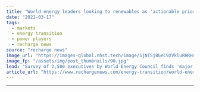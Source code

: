 ```yaml
---
title: "World energy leaders looking to renewables as 'actionable priority' for post-Covid economy"
date: "2021-03-17"
tags: 
  - markets
  - energy transition
  - power players
  - recharge news
source: "recharge news"
image_url: "https://images-global.nhst.tech/image/SjNTSjBGeC9XVkluRHRHdHVrL29tQ2FwbFRFUk5sYy9LT2NIQXNocnA2UT0=/nhst/binary/76045f356cc8a1f158bbf0ecb19da316"
image_fp: "/assets/img/post_thumbnails/90.jpg"
lead: "Survey of 2,500 executives by World Energy Council finds 'major realignment' in priorities toward social agenda to speed energy transition worldwide"
article_url: "https://www.rechargenews.com/energy-transition/world-energy-leaders-looking-to-renewables-as-actionable-priority-for-post-covid-economy/2-1-981899"
---
```


---
